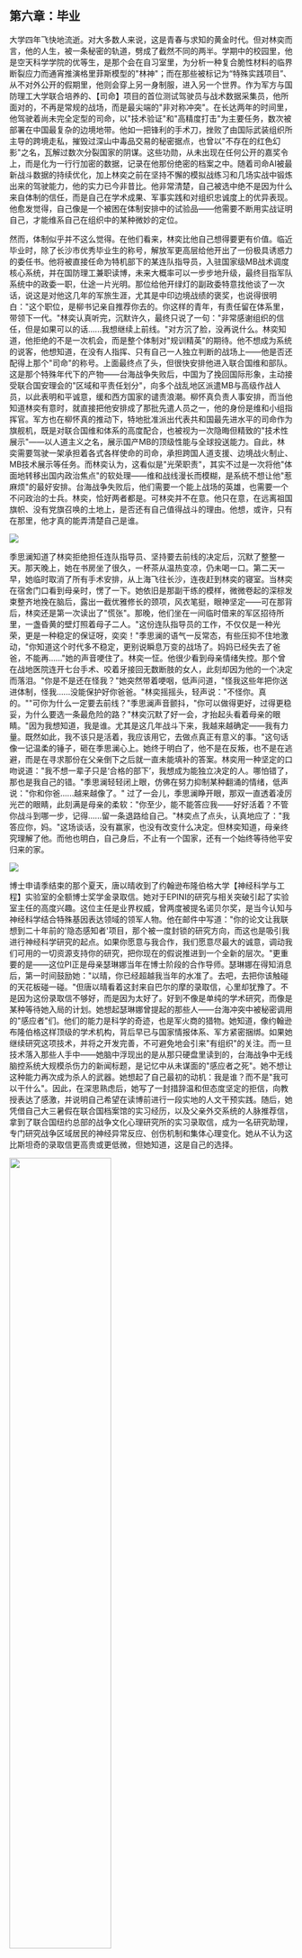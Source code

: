 ## 第六章：毕业
大学四年飞快地流逝。对大多数人来说，这是青春与求知的黄金时代。但对林奕而言，他的人生，被一条秘密的轨道，劈成了截然不同的两半。学期中的校园里，他是空天科学学院的优等生，是那个会在自习室里，为分析一种复合脆性材料的临界断裂应力而通宵推演格里菲斯模型的"林神"；而在那些被标记为“特殊实践项目”、从不对外公开的假期里，他则会穿上另一身制服，进入另一个世界。作为军方与国防理工大学联合培养的、【司命】项目的首位测试驾驶员与战术数据采集员，他所面对的，不再是常规的战场，而是最尖端的"非对称冲突"。在长达两年的时间里，他驾驶着尚未完全定型的司命，以"技术验证"和"高精度打击"为主要任务，数次被部署在中国最复杂的边境地带。他如一把锋利的手术刀，挫败了由国际武装组织所主导的跨境走私，摧毁过深山中毒品交易的秘密据点，也曾以"不存在的红色幻影"之名，瓦解过数次分裂国家的阴谋。这些功勋，从未出现在任何公开的嘉奖令上，而是化为一行行加密的数据，记录在他那份绝密的档案之中。随着司命AI被最新战斗数据的持续优化，加上林奕之前在坚持不懈的模拟战练习和几场实战中锻炼出来的驾驶能力，他的实力已今非昔比。他非常清楚，自己被选中绝不是因为什么来自体制的信任，而是自己在学术成果、军事实践和对组织忠诚度上的优异表现。他愈发觉得，自己像是一个被困在体制安排中的试验品——他需要不断用实战证明自己，才能维系自己在组织中的某种微妙的定位。

然而，体制似乎并不这么觉得。在他们看来，林奕比他自己想得要更有价值。临近毕业时，除了长沙市优秀毕业生的称号，解放军更高层给他开出了一份极具诱惑力的委任书。他将被直接任命为特机部下的某连队指导员，入驻国家级MB战术调度核心系统，并在国防理工兼职读博，未来大概率可以一步步地升级，最终目指军队系统中的政委一职，仕途一片光明。那位给他开绿灯的副政委特意找他谈了一次话，说这是对他这几年的军旅生涯，尤其是中印边境战绩的褒奖，也说得很明白："这个职位，是柳书记亲自推荐你去的。你这样的青年，有责任留在体系里，带领下一代。"林奕认真听完，沉默许久，最终只说了一句："非常感谢组织的信任，但是如果可以的话......我想继续上前线。"对方沉了脸，没再说什么。林奕知道，他拒绝的不是一次机会，而是整个体制对"规训精英"的期待。他不想成为系统的说客，他想知道，在没有人指挥、只有自己一人独立判断的战场上——他是否还配得上那个"司命"的称号。上面最终点了头，但很快安排他进入联合国维和部队。这是那个特殊年代下的产物——台海战争失败后，中国为了挽回国际形象，主动接受联合国安理会的"区域和平责任划分"，向多个战乱地区派遣MB与高级作战人员，以此表明和平诚意，缓和西方国家的谴责浪潮。柳怀真负责人事安排，而当他知道林奕有意时，就直接把他安排成了那批先遣人员之一，他的身份是维和小组指挥官。军方也在柳怀真的推动下，特地批准派出代表共和国最先进水平的司命作为旗舰机，既是对联合国维和体系的高度配合，也被视为一次隐晦但精致的"技术性展示"——以人道主义之名，展示国产MB的顶级性能与全球投送能力。自此，林奕需要驾驶一架承担着各式各样使命的司命，承担跨国人道支援、边境战火制止、MB技术展示等任务。而林奕认为，这看似是"光荣职责"，其实不过是一次将他"体面地转移出国内政治焦点"的软处理——维和战线漫长而模糊，是系统不想让他"惹麻烦"的最好安排。台海战争失败后，他们需要一个能上战场的英雄，也需要一个不问政治的士兵。林奕，恰好两者都是。可林奕并不在意。他只在意，在远离祖国旗帜、没有党旗召唤的土地上，是否还有自己值得战斗的理由。他想，或许，只有在那里，他才真的能弄清楚自己是谁。

<img src="./illustrations/20.png">

季思澜知道了林奕拒绝担任连队指导员、坚持要去前线的决定后，沉默了整整一天。那天晚上，她在书房坐了很久，一杯茶从温热变凉，仍未喝一口。第二天一早，她临时取消了所有手术安排，从上海飞往长沙，连夜赶到林奕的寝室。当林奕在宿舍门口看到母亲时，愣了一下。她依旧是那副干练的模样，微微卷起的深棕发束整齐地挽在脑后，露出一截优雅修长的颈项，风衣笔挺，眼神坚定——可在那背后，林奕还是第一次读出了"慌张"。那晚，他们坐在一间临时借来的军区招待所里，一盏昏黄的壁灯照着母子二人。"这份连队指导员的工作，不仅仅是一种光荣，更是一种稳定的保证呀，奕奕！"季思澜的语气一反常态，有些压抑不住地激动，"你知道这个时代多不稳定，更别说瞬息万变的战场了。妈妈已经失去了爸爸，不能再......"她的声音哽住了。林奕一怔。他很少看到母亲情绪失控。那个曾在战地医院连开七台手术、咬着牙接回无数断肢的女人，此刻却因为他的一个决定而落泪。"你是不是还在怪我？"她突然带着哽咽，低声问道，"怪我这些年把你送进体制，怪我......没能保护好你爸爸。"林奕摇摇头，轻声说："不怪你。真的。""可你为什么一定要去前线？"季思澜声音颤抖，"你可以做得更好，过得更稳妥，为什么要选一条最危险的路？"林奕沉默了好一会，才抬起头看着母亲的眼睛。"因为我想知道，我是谁。尤其是这几年战斗下来，我越来越确定——我有力量。既然如此，我不该只是活着，我应该用它，去做点真正有意义的事。"这句话像一记温柔的锤子，砸在季思澜心上。她终于明白了，他不是在反叛，也不是在逃避，而是在寻求那份在父亲倒下之后就一直未能填补的答案。林奕用一种坚定的口吻说道："我不想一辈子只是‘合格的部下’，我想成为能独立决定的人。哪怕错了，那也是我自己的错。"季思澜轻轻闭上眼，仿佛在努力抑制某种翻涌的情绪，低声说："你和你爸......越来越像了。" 过了一会儿，季思澜睁开眼，那双一直透着凌厉光芒的眼睛，此刻满是母亲的柔软："你至少，能不能答应我——好好活着？不管你战斗到哪一步，记得......留一条退路给自己。"林奕点了点头，认真地应了："我答应你，妈。"这场谈话，没有赢家，也没有改变什么决定。但林奕知道，母亲终究理解了他。而他也明白，自己身后，不止有一个国家，还有一个始终等待他平安归来的家。

<img src="./illustrations/21.png">

博士申请季结束的那个夏天，唐以晴收到了约翰逊布隆伯格大学【神经科学与工程】实验室的全额博士奖学金录取信。她对于EPINI的研究与相关突破引起了实验室主任的高度兴趣。这位主任是业界权威，曾两度被提名诺贝尔奖，是当今认知与神经科学结合特殊基因表达领域的领军人物。他在邮件中写道："你的论文让我联想到二十年前的'隐态感知者'项目，那个被一度封锁的研究方向，而这也是吸引我进行神经科学研究的起点。如果你愿意与我合作，我们愿意尽最大的诚意，调动我们可用的一切资源支持你的研究，把你现在的假说推进到一个全新的层次。"更重要的是——这位PI正是母亲瑟琳娜当年在博士阶段的合作导师。瑟琳娜在得知消息后，第一时间鼓励她："以晴，你已经超越我当年的水准了。去吧，去把你该触碰的天花板碰一碰。"但唐以晴看着这封来自巴尔的摩的录取信，心里却犹豫了。不是因为这份录取信不够好，而是因为太好了。好到不像是单纯的学术研究，而像是某种等待她入局的计划。她想起瑟琳娜曾提起的那些人——台海冲突中被秘密调用的"感应者"们。他们的能力是科学的奇迹，也是军火商的猎物。她知道，像约翰逊布隆伯格这样顶级的学术机构，背后早已与国家情报体系、军方紧密捆绑。如果她继续研究这项技术，并将之开发完善，不可避免地会引来"有组织"的关注。而一旦技术落入那些人手中——她脑中浮现出的是从那只硬盘里读到的，台海战争中无线脑控系统大规模杀伤力的新闻标题，是记忆中从未谋面的"感应者之死"。她不想让这种能力再次成为杀人的武器。她想起了自己最初的动机：我是谁？而不是"我可以干什么"。因此，在深思熟虑后，她写了一封措辞温和但态度坚定的拒信，向教授表达了感激，并说明自己希望在读博前进行一段实地的人文干预实践。随后，她凭借自己大三暑假在联合国档案馆的实习经历，以及父亲外交系统的人脉推荐信，拿到了联合国纽约总部的战争文化心理研究所的实习录取信，成为一名研究助理，专门研究战争区域居民的神经异常反应、创伤机制和集体心理变化。她从不认为这比斯坦奇的录取信更高贵或更低微，但她知道，这是自己的选择。

<img src="./illustrations/22.png" width=60%>

几天后，帝奥斯也收到了同样来自约翰逊布隆伯格的邮件。他原本只是备选名单中的一员，但随着唐以晴的拒绝，名额顺延到了他。他盯着屏幕上的"恭喜"看了很久，心中五味杂陈。他当然高兴。这是全世界最强的医学研究院，这是他梦想中的舞台。但很快，他就得知了另一件事——这份录取信的时间线紧随唐以晴的拒绝之后。他不是首选。那种仿佛被"递补"、被"怜悯"的感觉令他无法释怀。他不愿成为任何人的替代品。于是午饭时间，他不请自来地坐在唐以晴的对面，言辞直白，语气里带着压抑不住的不满："以晴，约翰逊布隆伯格的录取，为你量身定做的机会，你居然说拒就拒。你到底是怎么想的？难道......你是在可怜我吗？" 唐以晴放下手中的三明治，神色坦然地望着他："不是的，DD。我确实有自己更想做的事。以及，我不认为这份录取信只是学术研究那么简单。我和我母亲深入聊过——我们聊到了很多被毁掉的生命。我母亲是亲历者，她亲眼看见他们因为能力而被系统裹挟，在台海战争中成了战争机器——一场我们在中学世界史的课上都学过的战争，仅仅过去了二十多年而已。我不想那样，我也不希望你那样。我真心希望你考虑清楚，这项研究背后潜在的危险。" 帝奥斯沉默了。他知道她不是在危言耸听。唐以晴很诚恳地望着他："DD，你比我聪明，也比我坚定。你一定会在那边做出突破。但我希望你永远记得，你在研究的不是'武器'，不是'超能力'，而是人的极限，是人类之为人的秘密。" 帝奥斯完全理解，唐以晴是认真的，但他更清楚，这是他活了22年，第一次有了真正出人头地的机会，第一次站在"被命运承认"的门槛上。他思考了好一会儿，最后认真地对唐以晴说："我会去。"他顿了顿，又说，"我会继承你的脚步，继续解开这项能力背后的真相。也许有一天，我会真正配得上‘帝奥斯’这个名字。""你从来不需要成为神，"唐以晴轻轻地说："你只需要，成为你自己。"帝奥斯轻轻点了点头，眼神里有一丝疲惫，也有一丝复杂的敬意。

<img src="./illustrations/23.png" >

暑假一晃而过，时间很快就到了夏末初秋，林奕出发前一天傍晚。夕阳刚刚落下，校园里一片静谧。他刚把行李收拾好，就接到了柳怀真要求会面的紧急通知。他一路小跑赶到指挥楼，在那间熟悉的办公室门前站定。门开了，柳怀真正坐在办公桌后，神情比平日更加凝重。他抬手示意林奕进来，低声说："坐吧。"屋内的灯光昏黄，桌上一只银灰色的移动硬盘静静地放着，像是一件无声的信物。"关于明天的出征，"柳怀真语气缓慢，却带着压不住的重量，"我们相信你能代表我们出战，不辱使命，为国争光。"说着，他将那只硬盘推到了林奕面前。林奕愣了一下，"这个是......？"柳怀真点了点头："唐海和沈柏言——也就是你的两位前辈——的数据。包括他们的生平档案、全部的出战记录、战斗行为记录，以及他们留下的作战日志、他们所驾驶的MB的资料——盘古和刑天两个系列的机体——的全部数据以及相关的研讨会议记录等。这些是机密中的机密，我们对外宣称已经销毁，但我留了一份副本。现在，是时候交给你了。"他顿了顿，眼神望向窗外渐暗的天色："我知道你对这个好奇，也知道你一直在试图理解司命的神经映射逻辑——那些超常规的战斗反应，是他们亲手调教出来的。也许，这份数据，能帮你真正做到与机体共鸣。"林奕下意识把手放在硬盘上，却又收了回来。他的声音低了下去："可是......这么重要的东西，真的可以交给我吗？"柳怀真沉默了一会儿，眼神变得柔和又沉重。他缓缓说道："当年，你父亲出事的时候，我试图保住他的性命，但我做不到。那天之后，我就知道，人生最沉的债，不是欠国家的，是欠人的。"他的声音里藏着难以启齿的愧意："这次，如果我连交出这点信任都做不到，那我就真的，什么都没守住。"林奕怔在原地，心跳微乱。柳怀真看着他，忽然笑了，语气放松了些："你放心，这不是让我还债。是我看到了，你已经有那个资格，也有那个觉悟。"他站起身，绕到桌前，轻轻把硬盘塞进林奕的手里，"出去之后，就不再是来去自由了，回来的机会也许不会很多。必要的时候，你可以靠这个，或许能帮到你什么。"最后，他拍了拍林奕的肩膀，眼神里多了些父辈的厚重，和难以言说的深沉："记住，一定要活下去。"林奕点了点头，指尖轻轻收紧，仿佛握住了一份沉甸甸的托付。

<img src="./illustrations/24.png">

送走林奕后，柳怀真看着书桌上的一张照片，一言不发。那是一张有些年头的家庭合影。照片里，一个年轻得多的、穿着军装的柳怀真，正意气风发地笑着。他的身边，站着一位同样笑容温柔的、美丽的女性，那是他的女儿。而在他女儿的怀里，抱着一个大概只有七八岁的小女孩——她扎着羊角辫，穿着一条小花裙，对着镜头，笑得灿烂无比，眉眼之间，是那种天生的，混合了倔强与英气的神情。他想到，上次陈旭怡来拜访他时，提到了林奕的名字，那毫无保留的憧憬和仰慕之情，以及脸上不加掩饰的灿烂笑容，轻轻地叹了口气。

林奕沿着国防理工那条种满了法国梧桐的林荫道上，慢慢地走着。夕阳的余晖，透过层层叠叠的树叶，在地上投下斑驳的光影，像一段段被打碎的、回不去的时光。他明天就要走了，去往一个他从未想过的地方。他心里很平静，没有激动，也没有恐惧，只是紧紧地握着那只移动硬盘。"林奕！"一个清脆的声音，从身后传来。他回头，看到陈旭怡站在不远处，穿着一身简单的运动外套和运动短裙，短发在晚风中微微晃动。她似乎是刚刚结束训练，脸上还带着细密的汗珠，呼吸也有些急促。"陈旭怡？有事吗？"林奕停下脚步，看着她。她快步走到他面前，仰起头，看着他的眼睛。她的眼神，一如既往地明亮、坚定，但林奕还是从中，捕捉到了一丝她极力想隐藏的、不舍的情绪。"我听说了，"她的声音很轻，像怕惊扰了这片宁静，"你明天就要走了？去纽约......加入维和部队？"林奕点了点头："嗯。上面安排的。""真好。"她低声说，像是在对自己说。林奕有些不解："好？"她抬起头，眼神里，重新燃起了一种林奕非常熟悉的光芒——那是他们三年前在数模竞赛中，一起攻克难题时，她眼中闪烁的那种，对挑战的渴望和兴奋。"是啊。我今年大四了。暑假开始前，辅导员就找我谈过，我的直博资格，已经拿到了。但是，我拒绝了，改成了非全日制硕士，打算半工半读。"她顿了顿，像是在鼓起巨大的勇气，然后，她用一种几乎是宣誓般的语气，一字一顿地说道："我想毕业后，在学习知识的同时，应征入伍。"林奕露出了真正惊讶的表情："什么？你不是非军籍生么？你没有参军的义务啊......""是的，"陈旭怡看着他，眼神里，是毫不掩饰的、近乎滚烫的崇拜。她向前走了一小步，离他很近，近到他能闻到她身上，那股淡淡的、属于夏日汗水的、青春的气息。她的声音放得很轻，像是一个只愿与他分享的秘密："但是，我决定追随你的脚步。"这句话，像一颗子弹，轻轻地，却又无比精准地，击中了林奕的心脏。他愣在那里，一时间，不知道该说什么。他知道瞬息万变的军旅生活是多么危险，想说"别傻了"，想说"那条路不好走"，想说"女孩子家家的，你不该像我一样"。但看着她那双燃烧着火焰的、不容置疑的眼睛，他发现自己，什么也说不出口，只能犹豫着问出一句："为什么？"

陈旭怡没有立刻回答，她的目光很亮，像是在审视他，又像是在审视自己。过了一会儿，她才轻声开口："你知道吗，林奕，我从小就好像一直在找一个答案。关于我们......关于人类，为什么要活着，能活成什么样。我总觉得，我们不该一辈子都陷在泥里，只为了生存本身而挣扎。"她顿了顿，眼神望向远方，仿佛看到了一个遥远的未来："我相信，一定会有那么一天，技术会发达到，让我们所有人，都不再需要为吃饭，用电或看病而发愁。到了那天，我们或许才能真正地、奢侈地去思考——我们到底是什么，我们存在的意义又是什么。也许......那就是我们成为另一种、更高阶存在的开始。"她收回目光，重新望向林奕，眼神无比认真："而你让我看到了通往那一天的、唯一的路。你让我明白，在抵达那个未来之前，我们必须先守护好现在。守护和平，就是守护未来本身。"她向前走了一小步，离他很近，声音轻得像一个秘密："这就是我找到的答案。也是我......想追随你的脚步的、真正的理由。"林奕看着她，看着她那双在晚风中，因为信念而燃烧的眼睛。他第一次在一个同龄人身上，感受到了一种近乎神圣的、属于理想主义者的光芒。他想起了自己，想起了手中握着的，前辈们的数据，想起了那些在历史中燃烧又熄灭的名字。他忽然觉得，或许，他们这些被命运选中的人，存在的意义，就是成为火炬，去点亮后来者的路。

就在这份沉默中，陈旭怡突然，轻轻地上前，给了他一个极快、也极轻的拥抱。她的身体，是属于一个常年锻炼的运动员的，紧实、温暖，又带着一丝微微的颤抖。然后，她立刻就松开了，向后退了一大步，脸上重新挂上了那个爽朗的、仿佛什么都没发生过的笑容。她对他挥了挥手，转身，向着夕阳的方向，小跑着离开。只留下一句清脆的、被风送得很远的话："祝你一路平安，林神！"林奕站在原地，看着她远去的、充满活力的背影，许久，才缓缓地，抬手摸了摸自己刚才被她拥抱过的肩膀。他轻轻地，叹了口气。那声叹息里，似乎有感动，有欣慰，也有一种，他自己都未曾察觉的、关于"责任"的、沉甸甸的重量。

<img src="./illustrations/44.png" width=60%>

同时，唐以晴毕业后，多在实验室里留了一个月的时间，整理了自己的研究成果，给新来实验室的学弟学妹们培训一些上手的事宜。导师很欣慰，她已经从当时需要帝奥斯带的新生，成了一个独当一面的研究者，同时也为她决定中止自己的科研感到惋惜。同时，唐以晴也把自己经手的，还未完成的研究项目、数据以及相关资料，包括最重要的，那批从自己身上提取的EPINI相关的基因片段样本，悉数交给了帝奥斯。经过短暂的毕业旅行后，也到了她要出发去联合国位于纽约的办公室的日子了。出发前几天，晚餐过后，唐以晴难得地有时间和父母一起坐在餐桌上聊天。客厅里很安静，只听得见窗外树叶上滴落的、残余的雨水声。瑟琳娜为每个人泡了茶，茶香袅袅。聊了一段时间，他们谈话的主题不由自主地转向了唐以晴拒绝约翰逊布隆伯格的offer，并决定接受联合国实习的决定。瑟琳娜端着茶杯，轻轻吹了吹热气，眼神温和地看着女儿："我虽然觉得有些可惜，毕竟那是全世界最好的神经科学实验室，那位PI也是一个真正关心学生成长的导师。但是，以晴，这是你自己做出的选择，妈妈支持你。"唐以晴轻轻点了点头："谢谢你，妈妈。"她的目光自然地落到了麦普脸上。平时一向随和的麦普，此时的脸上有些阴霾。他一直沉默着，但此刻他放下了手中的杯子，看着唐以晴，眉头紧锁："对不起以晴，我不得不说实话，我理解你不接受去约翰逊布隆伯格读博，是为了防止你的研究成果被滥用。但说到你去联合国的选择，我不支持。"空气瞬间凝固了，瑟琳娜看了看丈夫，又看了看女儿，轻轻地将自己的椅子，稍微往后挪了一点，微笑着说："我今晚还有一篇论文要赶。你们好好聊聊！"说完，她就回到了房间，给父女俩留出对话的空间。

麦普起身，走到了靠窗的沙发边。窗外的天空，被雨洗得干干净净，一道彩虹的末端，若隐若现。他回过头，看着自己的女儿，声音低沉，充满了过来人的疲惫："之前你在联合国档案室里实习的时候，我给你看过我写的报告，对吗？关于俄乌战争，关于叙利亚，关于南北苏丹......你看过那么多，应该比任何人都清楚，联合国，到底是个什么地方。"唐以晴点点头："我知道。它官僚、低效，而且常常因为大国否决权而陷入瘫痪。"麦普苦笑了一下，摇了摇头："不，你不知道。那不是官僚，是徒劳。我们这些所谓的外交官、维和人员，不是战士，也不是医生，我们只是一道无用的程序——一道标准的，必须走，但不会带来任何改变的程序。"他站起身，走到窗边，看着远方的天空，像是在自言自语，"当战争爆发，我们去谴责；当屠杀发生，我们去呼吁；当一切尘埃落定，我们进去，收拾尸体，分发水和粮食，呼吁捐款，然后写一份不痛不痒的报告，为下一场必然会到来的冲突，做着同样徒劳的准备。以晴，爸爸这一生，都在做这件事。我们从未真正解决过任何问题。我们只是在巨兽的脚边，为它递上一份无关痛痒的谴责声明，然后像信徒一样，祈祷它下一次，能踩得轻一点。那是一台巨大的、冰冷的、碾碎理想的机器。我不想......不想看到你，被这些徒劳的努力，蹉跎一生。更不希望有一天，你也被那台机器碾碎。"唐以晴静静地听他说完，没有立刻发表评论，而麦普的眼神里充满了爱与深切的担忧。过了一会儿，唐以晴抬起头，眼神清澈而坚定："爸爸，你说的，我都懂。我从未天真地认为，我一个人，一份报告，就能改变世界。"她站起身，走到了麦普的身边，看着窗外，与他并肩而立："但正是因为我们都知道它大概率是徒劳的，才更需要有人，去做那件徒劳的事。因为徒劳，不代表错误。而因为害怕徒劳，就选择什么都不做，放弃一个我们唯一能选的选项，那才是真正的、可悲的错误。"她的声音不高，但每一个字，都像一颗钉子，钉进了空气里。麦普一时语塞，而唐以晴转过头，认真地看着他的眼睛："你知道，我从小就能听见这个世界的痛苦。那些被掩盖在每个人表情背后的、无声的哭泣。如果我现在，因为害怕失败、害怕无力，就假装自己听不见......那我所学的这一切，我身上这份独一无二的能力，又有什么意义？"最后，唐以晴停了一下，然后口吻带了一些温柔："爸爸，你的努力并不是徒劳。你用你的一生，让我看到了，哪怕在最黑暗的地方，也依然有人，在坚持做对的事情。现在，轮到我了。"麦普沉默了许久，他看着唐以晴，看着她那双和自己年轻时一样，充满了倔强与理想的眼睛。最终，他长长地、长长地叹了一口气。他轻轻地拍了拍女儿的背，用一种近乎耳语的、充满了疲惫与祝福的复杂口吻说道："那我就衷心祝愿你，不要重蹈覆辙。"
